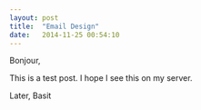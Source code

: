 ```yaml
---
layout: post
title:  "Email Design"
date:   2014-11-25 00:54:10
---
```


Bonjour,

This is a test post. I hope I see this on my server.

Later,
Basit
